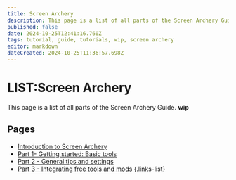 ```yaml
---
title: Screen Archery
description: This page is a list of all parts of the Screen Archery Guide (wip)
published: false
date: 2024-10-25T12:41:16.760Z
tags: tutorial, guide, tutorials, wip, screen archery
editor: markdown
dateCreated: 2024-10-25T11:36:57.698Z
---
```


# LIST:Screen Archery
This page is a list of all parts of the Screen Archery Guide. **wip**
## Pages

- [Introduction to Screen Archery](/Tutorials/Screen-Archery/screen-archery-guide-introduction)
- [Part 1- Getting started: Basic tools](/Tutorials/Screen-Archery/screen-archery-guide-part-1)
- [Part 2 - General tips and settings](/Tutorials/Screen-Archery/screen-archery-guide-part-2)
- [Part 3 - Integrating free tools and mods](/Tutorials/Screen-Archery/screen-archery-guide-part-3)
{.links-list} 